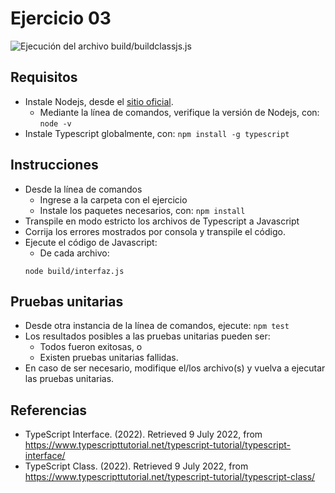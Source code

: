 # Ejercicio 03

![Ejecución del archivo build/buildclassjs.js](images/buildclassjs.png)


## Requisitos

* Instale Nodejs, desde el [sitio oficial](https://nodejs.org/es/download/).
	- Mediante la línea de comandos, verifique la versión de Nodejs, con: `node -v`
* Instale Typescript globalmente, con: `npm install -g typescript`

## Instrucciones

* Desde la línea de comandos
	+ Ingrese a la carpeta con el ejercicio
	+ Instale los paquetes necesarios, con: `npm install`
* Transpile en modo estricto los archivos de Typescript a Javascript
* Corrija los errores mostrados por consola y transpile el código.
* Ejecute el código de Javascript:
	+ De cada archivo: 
  	```
  	node build/interfaz.js
  	``` 


## Pruebas unitarias

* Desde otra instancia de la línea de comandos, ejecute: `npm test`
* Los resultados posibles a las pruebas unitarias pueden ser: 
	+ Todos fueron exitosas, o
	+ Existen pruebas unitarias fallidas.
* En caso de ser necesario, modifique el/los archivo(s) y vuelva a ejecutar las pruebas unitarias. 

## Referencias 

* TypeScript Interface. (2022). Retrieved 9 July 2022, from https://www.typescripttutorial.net/typescript-tutorial/typescript-interface/
* TypeScript Class. (2022). Retrieved 9 July 2022, from https://www.typescripttutorial.net/typescript-tutorial/typescript-class/